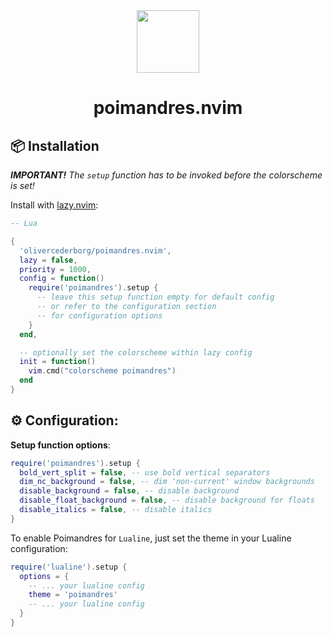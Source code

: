 <div align="center">
  <img src="https://user-images.githubusercontent.com/47901349/182481495-06f11e94-8d8a-4580-b869-56b6defae182.png" width="100px">      
  <h1>poimandres.nvim</h1>
</div>

## 📦 Installation

_**IMPORTANT!** The `setup` function has to be invoked before the colorscheme is set!_

Install with [lazy.nvim](https://github.com/folke/lazy.nvim):

```lua
-- Lua

{ 
  'olivercederborg/poimandres.nvim',
  lazy = false,
  priority = 1000,
  config = function()
    require('poimandres').setup {
      -- leave this setup function empty for default config
      -- or refer to the configuration section
      -- for configuration options
    }
  end,

  -- optionally set the colorscheme within lazy config
  init = function()
    vim.cmd("colorscheme poimandres")
  end
}
```

## ⚙️ Configuration:

**Setup function options**: 

```lua
require('poimandres').setup {
  bold_vert_split = false, -- use bold vertical separators
  dim_nc_background = false, -- dim 'non-current' window backgrounds
  disable_background = false, -- disable background
  disable_float_background = false, -- disable background for floats
  disable_italics = false, -- disable italics
}
```

To enable Poimandres for `Lualine`, just set the theme in your Lualine configuration:

```lua
require('lualine').setup {
  options = {
    -- ... your lualine config
    theme = 'poimandres'
    -- ... your lualine config
  }
}
```